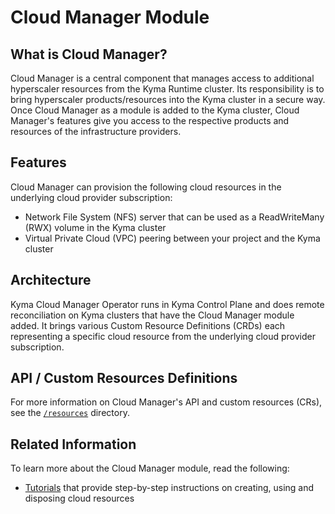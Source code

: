 
# Cloud Manager Module

## What is Cloud Manager?

Cloud Manager is a central component that manages access to additional hyperscaler resources from the Kyma Runtime cluster. Its responsibility is to bring hyperscaler products/resources into the Kyma cluster in a secure way. Once Cloud Manager as a module is added to the Kyma cluster, Cloud Manager's features give you access to the respective products and resources of the infrastructure providers.

## Features

Cloud Manager can provision the following cloud resources in the underlying cloud provider subscription:

* Network File System (NFS) server that can be used as a ReadWriteMany (RWX) volume in the Kyma cluster
* Virtual Private Cloud (VPC) peering between your project and the Kyma cluster

## Architecture

Kyma Cloud Manager Operator runs in Kyma Control Plane and does remote reconciliation on Kyma clusters that
have the Cloud Manager module added. It brings various Custom Resource Definitions (CRDs) each representing
a specific cloud resource from the underlying cloud provider subscription.

## API / Custom Resources Definitions

For more information on Cloud Manager's API and custom resources (CRs), see the [`/resources`](./resources/README.md) directory.

## Related Information

To learn more about the Cloud Manager module, read the following:

* [Tutorials](./tutorials/README.md) that provide step-by-step instructions on creating, using and disposing cloud resources

